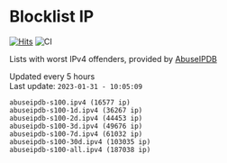 # Blocklist IP

[![Hits](https://hits.seeyoufarm.com/api/count/incr/badge.svg?url=https%3A%2F%2Fgithub.com%2Fborestad%2Fblocklist-ip%2F&count_bg=%2379C83D&title_bg=%23555555&icon=&icon_color=%23E7E7E7&title=hits&edge_flat=false)](https://hits.seeyoufarm.com)  ![CI](https://img.shields.io/github/workflow/status/borestad/blocklist-ip/CI?style=flat-square)

Lists with worst IPv4 offenders, provided by [AbuseIPDB](https://www.abuseipdb.com/)

<!-- FOOTER-PLACEHOLDER -->
Updated every 5 hours<br>
Last update: `2023-01-31 - 10:05:09`
```
abuseipdb-s100.ipv4 (16577 ip)
abuseipdb-s100-1d.ipv4 (36267 ip)
abuseipdb-s100-2d.ipv4 (44453 ip)
abuseipdb-s100-3d.ipv4 (49676 ip)
abuseipdb-s100-7d.ipv4 (61032 ip)
abuseipdb-s100-30d.ipv4 (103035 ip)
abuseipdb-s100-all.ipv4 (187038 ip)
```
